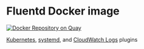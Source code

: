 # Fluentd Docker image

[![Docker Repository on Quay](https://quay.io/repository/widen/fluentd-k8s-cloudwatch-logs/status "Docker Repository on Quay")](https://quay.io/repository/widen/fluentd-k8s-cloudwatch-logs)


[Kubernetes](https://github.com/fabric8io/fluent-plugin-kubernetes_metadata_filter), [systemd](https://github.com/reevoo/fluent-plugin-systemd), and [CloudWatch Logs](https://github.com/ryotarai/fluent-plugin-cloudwatch-logs) plugins
